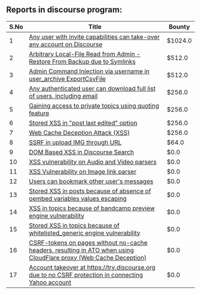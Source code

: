 ## Reports in discourse program:
| S.No | Title | Bounty |
| ---- | ----- | ------ |
| 1 | [Any user with invite capabilities can take-over any account on Discourse](https://hackerone.com/reports/242765) | $1024.0 |
| 2 | [Arbitrary Local-File Read from Admin - Restore From Backup due to Symlinks](https://hackerone.com/reports/213558) | $512.0 |
| 3 | [Admin Command Injection via username in user_archive ExportCsvFile](https://hackerone.com/reports/214022) | $512.0 |
| 4 | [Any authenticated user can download full list of users, including email](https://hackerone.com/reports/228399) | $256.0 |
| 5 | [Gaining access to private topics using quoting feature](https://hackerone.com/reports/312647) | $256.0 |
| 6 | [Stored XSS in "post last edited" option](https://hackerone.com/reports/333507) | $256.0 |
| 7 | [Web Cache Deception Attack (XSS)](https://hackerone.com/reports/394016) | $256.0 |
| 8 | [SSRF in upload IMG through URL](https://hackerone.com/reports/228377) | $64.0 |
| 9 | [DOM Based XSS in Discourse Search](https://hackerone.com/reports/191890) | $0.0 |
| 10 | [XSS vulnerability on Audio and Video parsers](https://hackerone.com/reports/192223) | $0.0 |
| 11 | [XSS Vulnerability on Image link parser](https://hackerone.com/reports/191909) | $0.0 |
| 12 | [Users can bookmark other user's messages](https://hackerone.com/reports/192611) | $0.0 |
| 13 | [Stored XSS in posts because of absence of oembed variables values escaping](https://hackerone.com/reports/197914) | $0.0 |
| 14 | [XSS in topics because of bandcamp preview engine vulnerability](https://hackerone.com/reports/197443) | $0.0 |
| 15 | [Stored XSS in topics because of whitelisted_generic engine vulnerability](https://hackerone.com/reports/197902) | $0.0 |
| 16 | [CSRF-tokens on pages without no-cache headers, resulting in ATO when using CloudFlare proxy (Web Cache Deception)](https://hackerone.com/reports/260697) | $0.0 |
| 17 | [Account takeover at https://try.discourse.org due to no CSRF protection in connecting Yahoo account](https://hackerone.com/reports/423022) | $0.0 |